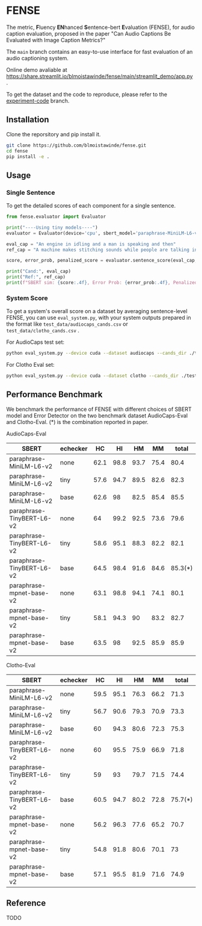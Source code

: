 # FENSE

The metric, **F**luency **EN**hanced **S**entence-bert **E**valuation (FENSE), for audio caption evaluation, proposed in the paper "Can Audio Captions Be Evaluated with Image Caption Metrics?"

The `main` branch contains an easy-to-use interface for fast evaluation of an audio captioning system.

Online demo avaliable at https://share.streamlit.io/blmoistawinde/fense/main/streamlit_demo/app.py .

To get the dataset and the code to reproduce, please refer to the [experiment-code](https://github.com/blmoistawinde/fense/tree/experiment-code) branch.

## Installation

Clone the reporsitory and pip install it.

```bash
git clone https://github.com/blmoistawinde/fense.git
cd fense
pip install -e .
```

## Usage

### Single Sentence
To get the detailed scores of each component for a single sentence.

```python
from fense.evaluator import Evaluator

print("----Using tiny models----")
evaluator = Evaluator(device='cpu', sbert_model='paraphrase-MiniLM-L6-v2', echecker_model='echecker_clotho_audiocaps_tiny')

eval_cap = "An engine in idling and a man is speaking and then"
ref_cap = "A machine makes stitching sounds while people are talking in the background"

score, error_prob, penalized_score = evaluator.sentence_score(eval_cap, [ref_cap], return_error_prob=True)

print("Cand:", eval_cap)
print("Ref:", ref_cap)
print(f"SBERT sim: {score:.4f}, Error Prob: {error_prob:.4f}, Penalized score: {penalized_score:.4f}")
```

### System Score

To get a system's overall score on a dataset by averaging sentence-level FENSE, you can use `eval_system.py`, with your system outputs prepared in the format like `test_data/audiocaps_cands.csv` or `test_data/clotho_cands.csv` .

For AudioCaps test set:

```bash
python eval_system.py --device cuda --dataset audiocaps --cands_dir ./test_data/audiocaps_cands.csv
```

For Clotho Eval set:

```bash
python eval_system.py --device cuda --dataset clotho --cands_dir ./test_data/clotho_cands.csv
```

## Performance Benchmark

We benchmark the performance of FENSE with different choices of SBERT model and Error Detector on the two benchmark dataset AudioCaps-Eval and Clotho-Eval. (*) is the combination reported in paper.

AudioCaps-Eval

| SBERT | echecker | HC   | HI   | HM   | MM   | total  |
|-------|-------|------|------|------|------|--------|
| paraphrase-MiniLM-L6-v2 |  none     | 62.1 | 98.8 | 93.7 | 75.4 | 80.4   |
| paraphrase-MiniLM-L6-v2 | tiny  | 57.6 | 94.7 | 89.5 | 82.6 | 82.3   |
| paraphrase-MiniLM-L6-v2 | base  | 62.6 | 98   | 82.5 | 85.4 | 85.5   |
| paraphrase-TinyBERT-L6-v2 | none    | 64   | 99.2 | 92.5 | 73.6 | 79.6   |
| paraphrase-TinyBERT-L6-v2 | tiny  | 58.6 | 95.1 | 88.3 | 82.2 | 82.1   |
| paraphrase-TinyBERT-L6-v2 | base  | 64.5 | 98.4 | 91.6 | 84.6 | 85.3(*)  |
| paraphrase-mpnet-base-v2  | none  | 63.1 | 98.8 | 94.1 | 74.1 | 80.1   |
| paraphrase-mpnet-base-v2 | tiny  | 58.1 | 94.3 | 90   | 83.2 | 82.7   |
| paraphrase-mpnet-base-v2 | base  | 63.5 | 98   | 92.5 | 85.9 | 85.9   |


Clotho-Eval

| SBERT | echecker | HC   | HI   | HM   | MM   | total  |
|-------|-------|------|------|------|------|--------|
| paraphrase-MiniLM-L6-v2 | none    | 59.5 | 95.1 | 76.3 | 66.2 | 71.3   |
| paraphrase-MiniLM-L6-v2 | tiny  | 56.7 | 90.6 | 79.3 | 70.9 | 73.3   |
| paraphrase-MiniLM-L6-v2 | base  | 60   | 94.3 | 80.6 | 72.3 | 75.3   |
| paraphrase-TinyBERT-L6-v2 | none  | 60   | 95.5 | 75.9 | 66.9 | 71.8   |
| paraphrase-TinyBERT-L6-v2 | tiny  | 59   | 93   | 79.7 | 71.5 | 74.4   |
| paraphrase-TinyBERT-L6-v2 | base  | 60.5 | 94.7 | 80.2 | 72.8 | 75.7(*)   |
| paraphrase-mpnet-base-v2  | none  | 56.2 | 96.3 | 77.6 | 65.2 | 70.7   |
| paraphrase-mpnet-base-v2 | tiny  | 54.8 | 91.8 | 80.6 | 70.1 | 73     |
| paraphrase-mpnet-base-v2 | base  | 57.1 | 95.5 | 81.9 | 71.6 | 74.9   |

## Reference

TODO
